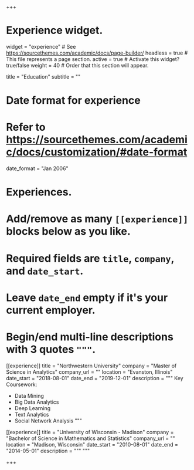 +++
# Experience widget.
widget = "experience"  # See https://sourcethemes.com/academic/docs/page-builder/
headless = true  # This file represents a page section.
active = true  # Activate this widget? true/false
weight = 40  # Order that this section will appear.

title = "Education"
subtitle = ""

# Date format for experience
#   Refer to https://sourcethemes.com/academic/docs/customization/#date-format
date_format = "Jan 2006"

# Experiences.
#   Add/remove as many `[[experience]]` blocks below as you like.
#   Required fields are `title`, `company`, and `date_start`.
#   Leave `date_end` empty if it's your current employer.
#   Begin/end multi-line descriptions with 3 quotes `"""`.
[[experience]]
  title = "Northwestern University"
  company = "Master of Science in Analytics"
  company_url = ""
  location = "Evanston, Illinois"
  date_start = "2018-08-01"
  date_end = "2019-12-01"
  description = """
  Key Coursework:
  
  * Data Mining
  * Big Data Analytics
  * Deep Learning
  * Text Analytics
  * Social Network Analysis
  """

[[experience]]
  title = "University of Wisconsin - Madison"
  company = "Bachelor of Science in Mathematics and Statistics"
  company_url = ""
  location = "Madison, Wisconsin"
  date_start = "2010-08-01"
  date_end = "2014-05-01"
  description = """
  """
  
+++
